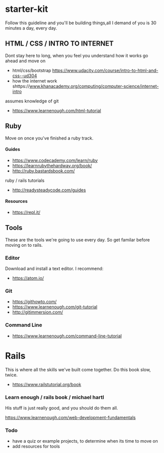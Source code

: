 # starter-kit 
Follow this guideline and you'll be building things,all I demand of you is 30 minutes a day, every day.

## HTML / CSS / INTRO TO INTERNET
Dont stay here to long, when you feel you understand how it works
go ahead and move on 

* html/css/bootstrap https://www.udacity.com/course/intro-to-html-and-css--ud304
* how the internet work shttps://www.khanacademy.org/computing/computer-science/internet-intro

assumes knowledge of git
* https://www.learnenough.com/html-tutorial

## Ruby
Move on once you've finished a ruby track.

#### Guides
* https://www.codecademy.com/learn/ruby
* https://learnrubythehardway.org/book/
* http://ruby.bastardsbook.com/

ruby / rails tutorials 
* http://readysteadycode.com/guides

#### Resources
* https://repl.it/

## Tools
These are the tools we're going to use every day.
So get familar before moving on to rails.

### Editor
Download and install a text editor. I recommend:
* https://atom.io/

### Git 
* https://githowto.com/
* https://www.learnenough.com/git-tutorial
* http://gitimmersion.com/

### Command Line
* https://www.learnenough.com/command-line-tutorial

# Rails
This is where all the skills we've built come together. Do this book slow, twice. 
* https://www.railstutorial.org/book

### Learn enough / rails book / michael hartl 
His stuff is just really good, and you should do them all.

https://www.learnenough.com/web-development-fundamentals

### Todo

* have a quiz or example projects, to determine when its time to move on
* add resources for tools
